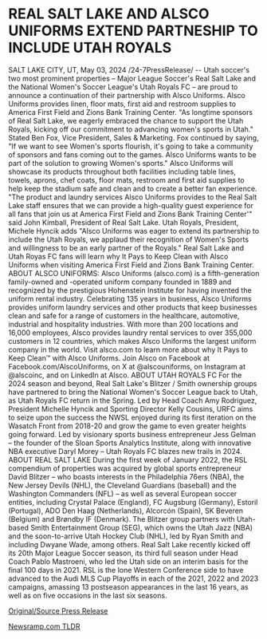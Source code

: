 # REAL SALT LAKE AND ALSCO UNIFORMS EXTEND PARTNESHIP TO INCLUDE UTAH ROYALS

SALT LAKE CITY, UT, May 03, 2024 /24-7PressRelease/ -- Utah soccer's two most prominent properties – Major League Soccer's Real Salt Lake and the National Women's Soccer League's Utah Royals FC – are proud to announce a continuation of their partnership with Alsco Uniforms. Alsco Uniforms provides linen, floor mats, first aid and restroom supplies to America First Field and Zions Bank Training Center.  "As longtime sponsors of Real Salt Lake, we eagerly embraced the chance to support the Utah Royals, kicking off our commitment to advancing women's sports in Utah." Stated Ben Fox, Vice President, Sales & Marketing.   Fox continued by saying, "If we want to see Women's sports flourish, it's going to take a community of sponsors and fans coming out to the games. Alsco Uniforms wants to be part of the solution to growing Women's sports."   Alsco Uniforms will showcase its products throughout both facilities including table lines, towels, aprons, chef coats, floor mats, restroom and first aid supplies to help keep the stadium safe and clean and to create a better fan experience.  "The product and laundry services Alsco Uniforms provides to the Real Salt Lake staff ensures that we can provide a high-quality guest experience for all fans that join us at America First Field and Zions Bank Training Center'" said John Kimball, President of Real Salt Lake.   Utah Royals, President, Michele Hyncik adds "Alsco Uniforms was eager to extend its partnership to include the Utah Royals, we applaud their recognition of Women's Sports and willingness to be an early partner of the Royals."   Real Salt Lake and Utah Royas FC fans will learn why It Pays to Keep Clean with Alsco Uniforms when visiting America First Field and Zions Bank Training Center.  ABOUT ALSCO UNIFORMS:  Alsco Uniforms (alsco.com) is a fifth-generation family-owned and -operated uniform company founded in 1889 and recognized by the prestigious Hohenstein Institute for having invented the uniform rental industry. Celebrating 135 years in business, Alsco Uniforms provides uniform laundry services and other products that keep businesses clean and safe for a range of customers in the healthcare, automotive, industrial and hospitality industries. With more than 200 locations and 16,000 employees, Alsco provides laundry rental services to over 355,000 customers in 12 countries, which makes Alsco Uniforms the largest uniform company in the world. Visit alsco.com to learn more about why It Pays to Keep Clean™ with Alsco Uniforms. Join Alsco on Facebook at Facebook.com/AlscoUniforms, on X at @alscouniforms, on Instagram at @alscoinc, and on LinkedIn at Alsco.  ABOUT UTAH ROYALS FC For the 2024 season and beyond, Real Salt Lake's Blitzer / Smith ownership groups have partnered to bring the National Women's Soccer League back to Utah, as Utah Royals FC return in the Spring. Led by Head Coach Amy Rodriguez, President Michelle Hyncik and Sporting Director Kelly Cousins, URFC aims to seize upon the success the NWSL enjoyed during its first iteration on the Wasatch Front from 2018-20 and grow the game to even greater heights going forward. Led by visionary sports business entrepreneur Jess Gelman – the founder of the Sloan Sports Analytics Institute, along with innovative NBA executive Daryl Morey – Utah Royals FC blazes new trails in 2024.   ABOUT REAL SALT LAKE During the first week of January 2022, the RSL compendium of properties was acquired by global sports entrepreneur David Blitzer – who boasts interests in the Philadelphia 76ers (NBA), the New Jersey Devils (NHL), the Cleveland Guardians (baseball) and the Washington Commanders (NFL) – as well as several European soccer entities, including Crystal Palace (England), FC Augsburg (Germany), Estoril (Portugal), ADO Den Haag (Netherlands), Alcorcón (Spain), SK Beveren (Belgium) and Brøndby IF (Denmark). The Blitzer group partners with Utah-based Smith Entertainment Group (SEG), which owns the Utah Jazz (NBA) and the soon-to-arrive Utah Hockey Club (NHL), led by Ryan Smith and including Dwyane Wade, among others.  Real Salt Lake recently kicked off its 20th Major League Soccer season, its third full season under Head Coach Pablo Mastroeni, who led the Utah side on an interim basis for the final 100 days in 2021. RSL is the lone Western Conference side to have advanced to the Audi MLS Cup Playoffs in each of the 2021, 2022 and 2023 campaigns, amassing 13 postseason appearances in the last 16 years, as well as on five occasions in the last six seasons. 

[Original/Source Press Release](https://www.24-7pressrelease.com/press-release/510633/real-salt-lake-and-alsco-uniforms-extend-partneship-to-include-utah-royals) 

[Newsramp.com TLDR](https://newsramp.com/None) 
